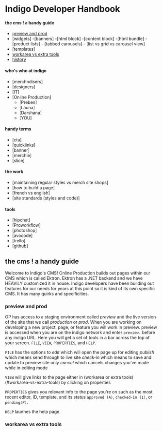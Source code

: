 # Indigo Developer Handbook

#### the cms ! a handy guide
- [preview and prod](#preview-and-prod)
- [widgets]
	-[banners]
	-[html block]
	-[content block]
	-[html bundle]
	-[product lists]
		- [tabbed carousels]
		- [list vs grid vs carousel view]
- [templates]
- [workarea vs extra tools](#workarea-vs-extra-tools)
- [history](#history)

#### who's who at indigo
- [merchndisers]
- [designers]
- [IT]
- [Online Production]
	- [Preben]
	- [Launa]
	- [Darshana]
	- [YOU]

#### handy terms
- [cta]
- [quicklinks]
- [banner]
- [merchie]
- [slice]

#### the work
- [maintaining regular styles vs merch site shops]
- [how to build a page]
- [french vs english]
- [site standards (styles and code)]

#### tools
- [hipchat]
- [Proworkflow]
- [photoshop]
- [avocode]
- [trello]
- [github]

## the cms ! a handy guide
Welcome to Indigo's CMS!
Online Production builds out pages within our CMS which is called Ektron. Ektron has a .NET backend and we have HEAVILY customized it in house. Indigo developers have been building out features for our needs for years at this point so it is kind of its own specific CMS. It has many quirks and specificities. 

### preview and prod
OP has access to a staging environment called *preview* and the live version of the site that we call *production* or *prod*. When you are working on developing a new project, page, or feature you will work in preview. preview is accessed when you are on the indigo network and enter `preview.` before any indigo URL. Here you will get a set of tools in a bar across the top of your screen.  `FILE`, `VIEW`, `PROPERTIES`, and `HELP`.

`FILE` has the options to 
*edit* which will open the page up for editing
*publish* which means send through to live site
*check-in* which means to save and update to preview site only
*cancel* which cancels changes you've made while in editing mode

`VIEW` will give links to the page either in (workarea or extra tools)(#workarea-vs-extra-tools) by clicking on properties

`PROPERTIES` gives you relevant info to the page you're on such as the most recent editor, ID, template, and its status `approved (A)`, `checked-in (I)`, or `pending(P)`.

`HELP` launhes the help page.

### workarea vs extra tools








